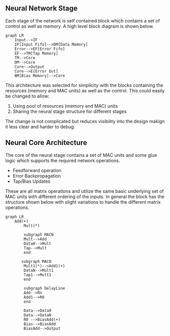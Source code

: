 ## Neural Network Stage

Each stage of the network is self contained block which contains a set of control as well as memory. A high level block diagram is shown below. 

```mermaid
graph LR
    Input-->IF
    IF[Input Fifo]-->DM[Data Memory]
    Error-->EF[Error Fifo]
    EF-->TM[Tap Memory]
    TM-->Core
    DM-->Core
    Core-->Output
    Core-->E[Error Out]
    BM[Bias Memory]-->Core
```

This architecture was selected for simplicity with the blocks containing the resources (memory and MAC units) as well as the control. This could easily be changed to allow: 

1. Using pool of resources (memory and MAC) units
2. Sharing the neural stage structure for different stages

The change is not complicated but reduces visibility into the design makign it less clear and harder to debug. 

## Neural Core Architecture 

The core of the neural stage contains a set of MAC units and some glue logic which supports the required network operations. 

* Feedforward operation
* Error Backpropagation
* Tap/Bias Updates

These are all matrix operations and utilize the same basic underlying set of MAC units with different ordering of the inputs. In general the block has the structure shown below with slight variations to handle the different matrix operations. 

```mermaid
graph LR
    Add(+)
        Mult(*)
    
        subgraph MACN
        Mult-->Add
        Data0-->Mult
        Tap-->Mult
        end
    
       subgraph MAC0
        Mult1(*)-->Add1(+)
        DataN-->Mult1
        Tap1-->Mult1
        end
        
        subgraph DelayLine
        Add-->Rn
        Add1-->R0
        end
    
        Data-->Data0
        Data-->DataN
        R0 -->BiasAdd(+)
        Bias-->BiasAdd
        BiasAdd-->Output
```
